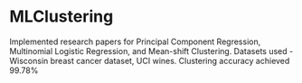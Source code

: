 # MLClustering
Implemented research papers for Principal Component Regression, Multinomial Logistic Regression, and Mean-shift Clustering. Datasets used - Wisconsin breast cancer dataset, UCI wines. Clustering accuracy achieved 99.78%
